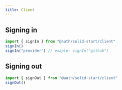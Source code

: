 ```yaml
---
title: Client
---
```


## Signing in

```ts
import { signIn } from "@auth/solid-start/client"
signIn()
signIn("provider") // exaple: signIn("github")
```

## Signing out

```ts
import { signOut } from "@auth/solid-start/client"
signOut()
```

